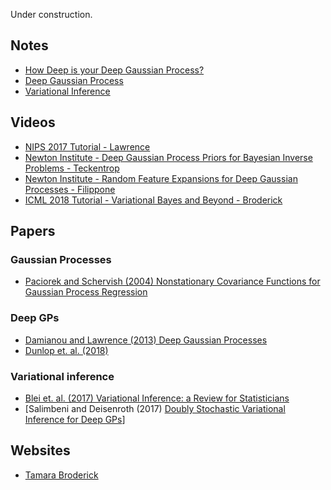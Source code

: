 Under construction.

## Notes

- [How Deep is your Deep Gaussian Process?](notes/20191004.md)
- [Deep Gaussian Process](notes/20191011.md)
- [Variational Inference](notes/20191018.md)

## Videos

- [NIPS 2017 Tutorial - Lawrence](https://www.youtube.com/watch?v=NHTGY8VCinY)
- [Newton Institute - Deep Gaussian Process Priors for Bayesian Inverse Problems - Teckentrop](https://www.newton.ac.uk/seminar/20180412113012001)
- [Newton Institute - Random Feature Expansions for Deep Gaussian Processes - Filippone](https://www.newton.ac.uk/seminar/20180206100011001)
- [ICML 2018 Tutorial - Variational Bayes and Beyond - Broderick](https://www.youtube.com/watch?v=DYRK0-_K2UU)

## Papers

### Gaussian Processes

- [Paciorek and Schervish (2004) Nonstationary Covariance Functions for Gaussian Process Regression](https://papers.nips.cc/paper/2350-nonstationary-covariance-functions-for-gaussian-process-regression.pdf)

### Deep GPs

- [Damianou and Lawrence (2013) Deep Gaussian Processes](http://www.jmlr.org/proceedings/papers/v31/damianou13a.pdf)
- [Dunlop et. al. (2018)](http://www.jmlr.org/papers/volume19/18-015/18-015.pdf)

### Variational inference

- [Blei et. al. (2017) Variational Inference: a Review for Statisticians](https://www.tandfonline.com/doi/full/10.1080/01621459.2017.1285773)
- [Salimbeni and Deisenroth (2017) [Doubly Stochastic Variational Inference for Deep GPs](http://papers.nips.cc/paper/7045-doubly-stochastic-variational-inference-for-deep-gaussian-processes)]


## Websites

- [Tamara Broderick](http://www.tamarabroderick.com/)